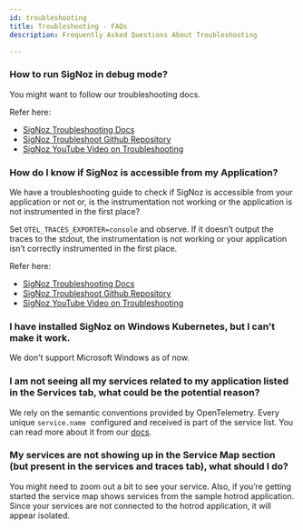 ```yaml
---
id: troubleshooting
title: Troubleshooting - FAQs
description: Frequently Asked Questions About Troubleshooting

---
```


### How to run SigNoz in debug mode?

You might want to follow our troubleshooting docs.

Refer here:

- [SigNoz Troubleshooting Docs](https://signoz.io/docs/install/troubleshooting/)
- [SigNoz Troubleshoot Github Repository](https://github.com/SigNoz/troubleshoot)
- [SigNoz YouTube Video on Troubleshooting](https://www.youtube.com/watch?v=Y7OkvmuTRQ8)

### How do I know if SigNoz is accessible from my Application?

We have a troubleshooting guide to check if  SigNoz is accessible from your application or not or, is the instrumentation not working or the application is not instrumented in the first place?

Set `OTEL_TRACES_EXPORTER=console` and observe. If it doesn’t output the traces to the stdout, the instrumentation is not working or your application isn’t correctly instrumented in the first place.

Refer here:

- [SigNoz Troubleshooting Docs](https://signoz.io/docs/install/troubleshooting/#kubernetes)
- [SigNoz Troubleshoot Github Repository](https://github.com/SigNoz/troubleshoot)
- [SigNoz YouTube Video on Troubleshooting](https://www.youtube.com/watch?v=Y7OkvmuTRQ8)

### I have installed SigNoz on Windows Kubernetes, but I can't make it work.

We don't support Microsoft Windows as of now.

### I am not seeing all my services related to my application listed in the Services tab, what could be the potential reason?

We rely on the semantic conventions provided by OpenTelemetry. Every unique `service.name`
 configured and received is part of the service list. You can read more about it from our [docs](https://signoz.io/docs/userguide/metrics/#open-the-services-section).


### My services are not showing up in the Service Map section (but present in the services and traces tab), what should I do?

You might need to zoom out a bit to see your service. Also, if you’re getting started the service map shows services from the sample hotrod application. Since your services are not connected to the hotrod application, it will appear isolated.
